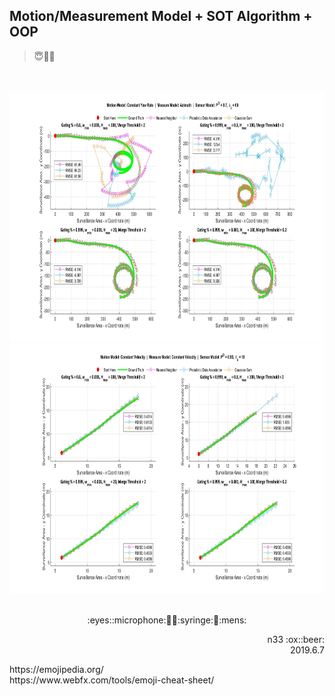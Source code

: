 ## Motion/Measurement Model + SOT Algorithm + OOP
> :innocent::no_entry_sign::game_die:

<br></br>
<img src="https://github.com/mmc-n33/MATLAB/blob/master/Object%20Tracking/tracking1_1967.jpg" width="1400" height="400" />
<img src="https://github.com/mmc-n33/MATLAB/blob/master/Object%20Tracking/tracking2_1967.jpg" width="1400" height="400" />
<br></br>

<p align="center">:eyes::microphone:🏹💺:syringe:🗿:mens:</p>
<p align="right">n33 :ox::beer:<br />2019.6.7</p>
https://emojipedia.org/ <br />
https://www.webfx.com/tools/emoji-cheat-sheet/
